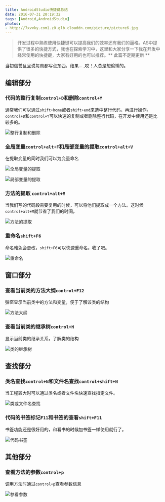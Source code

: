 ```yaml
---
title: AndroidStudio快捷键总结
date: 2016-07-31 20:19:32
tags: [Android,AndroidStudio]
photos:
- http://7xvvky.com1.z0.glb.clouddn.com/picture/picture6.jpg
---
```

> 开发过程中熟练使用快捷键可以提高我们的效率还有我们的逼格。AS中提供了很多的快捷方式，我也在探索学习中，这里和大家分享一下我在开发中经常使用的快捷键，大家有好用的也可以推荐。** 此篇不定期更新 **

<!-- more -->

当初信誓旦旦说每周都写点东西，结果... ,哎！人总是想偷懒的。

## 编辑部分

### 代码的整行复制`control+D`和删除`control+Y`

通常我们可以通过`shift+home`或者`shift+end`来选中整行代码，再进行操作。`control+D`和`control+Y`可以快速的复制或者删除整行代码，在开发中使用还是比较多的。

![整行复制和删除](http://upload-images.jianshu.io/upload_images/2352140-c693e19031b56d4b.gif?imageMogr2/auto-orient/strip)

### 全局变量`control+alt+F`和局部变量的提取`control+alt+V`

在提取变量的同时我们可以为变量命名

![全局变量的提取](http://upload-images.jianshu.io/upload_images/2352140-bbe6a84ef0ad910f.gif?imageMogr2/auto-orient/strip)

![局部变量的提取](http://upload-images.jianshu.io/upload_images/2352140-50090dece8f81475.gif?imageMogr2/auto-orient/strip)

### 方法的提取 `control+alt+M`

当我们写的代码段需要复用的时候，可以将他们提取成一个方法。这时候 `control+alt+M`就节省了我们的时间。

![方法的提取](http://upload-images.jianshu.io/upload_images/2352140-bdce79ae73285b23.gif?imageMogr2/auto-orient/strip)

### 重命名`shift+F6`

命名难免会更改，`shift+F6`可以快速重命名，收了吧。

![重命名](http://upload-images.jianshu.io/upload_images/2352140-f51c082489d4088f.gif?imageMogr2/auto-orient/strip)

## 窗口部分

### 查看当前类的方法大纲`control+F12`

弹窗显示当前类中的方法和变量，便于了解该类的结构

![方法大纲](http://upload-images.jianshu.io/upload_images/2352140-d342d881489fab35.gif?imageMogr2/auto-orient/strip)


### 查看当前类的继承树`control+H`

显示当前类的继承关系，了解类的结构

![类的继承树](http://upload-images.jianshu.io/upload_images/2352140-efd00fe725415a8a.gif?imageMogr2/auto-orient/strip)

## 查找部分

### 类名查找`control+N`和文件名查找`control+shift+N`

当工程较大时可以通过类名或者文件名快速查找指定文件。

![类或文件名查找](http://upload-images.jianshu.io/upload_images/2352140-18ffa8884ae0d74b.gif?imageMogr2/auto-orient/strip)

### 代码的书签标记`F11`和书签的查看`shift+F11`

书签功能还是很好用的，和看书的时候加书签一样使用就行了。

![代码书签](http://upload-images.jianshu.io/upload_images/2352140-3723345e970839f3.gif?imageMogr2/auto-orient/strip)

## 其他部分

### 查看方法的参数`control+p`

调用方法时通过`control+p`查看参数信息

![参看参数](http://upload-images.jianshu.io/upload_images/2352140-8a1733d574c56588.gif?imageMogr2/auto-orient/strip)